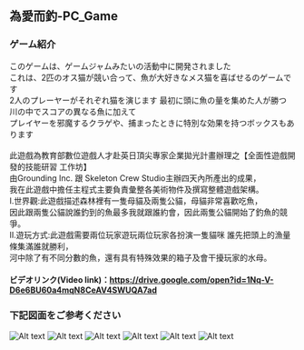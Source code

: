 ## 為愛而釣-PC_Game
### ゲーム紹介
このゲームは、ゲームジャムみたいの活動中に開発されました<br>
これは、2匹のオス猫が競い合って、魚が大好きなメス猫を喜ばせるのゲームです<br>
2人のプレーヤーがそれぞれ猫を演じます
最初に頭に魚の量を集めた人が勝つ<br>
川の中でスコアの異なる魚に加えて<br>
プレイヤーを邪魔するクラゲや、捕まったときに特別な効果を持つボックスもあります<br><br>
此遊戲為教育部數位遊戲人才赴英日頂尖專家企業拋光計畫辦理之【全面性遊戲開發的技能研習 工作坊】<br>
由Grounding Inc. 跟 Skeleton Crew Studio主辦四天內所產出的成果，<br>
我在此遊戲中擔任主程式主要負責彙整各美術物件及撰寫整體遊戲架構。<br>
I.世界觀:此遊戲描述森林裡有一隻母貓及兩隻公貓，母貓非常喜歡吃魚，<br>
因此跟兩隻公貓說誰釣到的魚最多我就跟誰約會，因此兩隻公貓開始了釣魚的競爭。<br>
II.遊玩方式:此遊戲需要兩位玩家遊玩兩位玩家各扮演一隻貓咪 誰先把頭上的漁量條集滿誰就勝利，<br>
河中除了有不同分數的魚，還有具有特殊效果的箱子及會干擾玩家的水母。<br>

#### ビデオリンク(Video link)：https://drive.google.com/open?id=1Nq-V-D6e6BU60a4mqN8CeAV4SWUQA7ad<br>
### 下記図面をご参考ください

![Alt text](https://i.imgur.com/XaXPae8.jpg "Start Menu")
![Alt text](https://i.imgur.com/I30mSTV.jpg "Start Menu")
![Alt text](https://i.imgur.com/gR7ISHv.jpg "Help Menu")
![Alt text](https://i.imgur.com/GaJxYkV.jpg "Game Scene")
![Alt text](https://i.imgur.com/2mKnDMf.jpg "Game Scene")
![Alt text](https://i.imgur.com/9LNKwLx.jpg "Game Scene")
